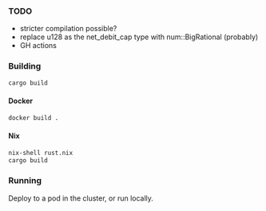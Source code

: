 ### TODO
- stricter compilation possible?
- replace u128 as the net_debit_cap type with num::BigRational (probably)
- GH actions

### Building
```sh
cargo build
```
#### Docker
```sh
docker build .
```
#### Nix
```sh
nix-shell rust.nix
cargo build
```

### Running
Deploy to a pod in the cluster, or run locally.

